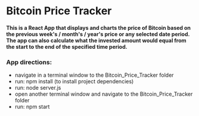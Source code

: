 # Bitcoin Price Tracker

#### This is a React App that displays and charts the price of Bitcoin based on the previous week's / month's / year's price or any selected date period. The app can also calculate what the invested amount would equal from the start to the end of the specified time period.

### App directions:
- navigate in a terminal window to the Bitcoin_Price_Tracker folder
- run: npm install (to install project dependencies)
- run: node server.js
- open another terminal window and navigate to the Bitcoin_Price_Tracker folder
- run: npm start
